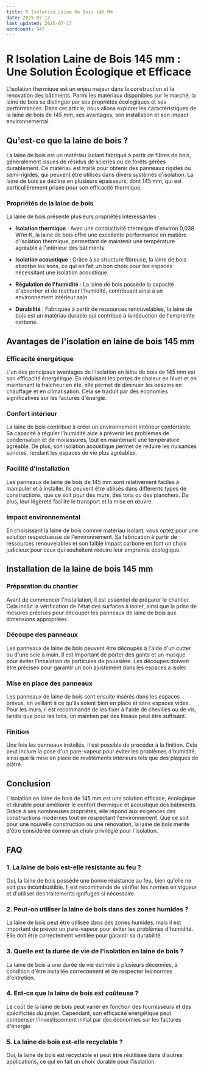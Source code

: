 ```yaml
---
title: R Isolation Laine De Bois 145 Mm
date: 2025-07-17
last_updated: 2025-07-17
wordcount: 947
---
```


# R Isolation Laine de Bois 145 mm : Une Solution Écologique et Efficace

L'isolation thermique est un enjeu majeur dans la construction et la rénovation des bâtiments. Parmi les matériaux disponibles sur le marché, la laine de bois se distingue par ses propriétés écologiques et ses performances. Dans cet article, nous allons explorer les caractéristiques de la laine de bois de 145 mm, ses avantages, son installation et son impact environnemental.

## Qu'est-ce que la laine de bois ?

La laine de bois est un matériau isolant fabriqué à partir de fibres de bois, généralement issues de résidus de scieries ou de forêts gérées durablement. Ce matériau est traité pour obtenir des panneaux rigides ou semi-rigides, qui peuvent être utilisés dans divers systèmes d'isolation. La laine de bois se décline en plusieurs épaisseurs, dont 145 mm, qui est particulièrement prisée pour son efficacité thermique.

### Propriétés de la laine de bois

La laine de bois présente plusieurs propriétés intéressantes :

- **Isolation thermique** : Avec une conductivité thermique d'environ 0,038 W/m·K, la laine de bois offre une excellente performance en matière d'isolation thermique, permettant de maintenir une température agréable à l'intérieur des bâtiments.
  
- **Isolation acoustique** : Grâce à sa structure fibreuse, la laine de bois absorbe les sons, ce qui en fait un bon choix pour les espaces nécessitant une isolation acoustique.

- **Régulation de l'humidité** : La laine de bois possède la capacité d'absorber et de restituer l'humidité, contribuant ainsi à un environnement intérieur sain.

- **Durabilité** : Fabriquée à partir de ressources renouvelables, la laine de bois est un matériau durable qui contribue à la réduction de l'empreinte carbone.

## Avantages de l'isolation en laine de bois 145 mm

### Efficacité énergétique

L'un des principaux avantages de l'isolation en laine de bois de 145 mm est son efficacité énergétique. En réduisant les pertes de chaleur en hiver et en maintenant la fraîcheur en été, elle permet de diminuer les besoins en chauffage et en climatisation. Cela se traduit par des économies significatives sur les factures d'énergie.

### Confort intérieur

La laine de bois contribue à créer un environnement intérieur confortable. Sa capacité à réguler l'humidité aide à prévenir les problèmes de condensation et de moisissures, tout en maintenant une température agréable. De plus, son isolation acoustique permet de réduire les nuisances sonores, rendant les espaces de vie plus agréables.

### Facilité d'installation

Les panneaux de laine de bois de 145 mm sont relativement faciles à manipuler et à installer. Ils peuvent être utilisés dans différents types de constructions, que ce soit pour des murs, des toits ou des planchers. De plus, leur légèreté facilite le transport et la mise en œuvre.

### Impact environnemental

En choisissant la laine de bois comme matériau isolant, vous optez pour une solution respectueuse de l'environnement. Sa fabrication à partir de ressources renouvelables et son faible impact carbone en font un choix judicieux pour ceux qui souhaitent réduire leur empreinte écologique.

## Installation de la laine de bois 145 mm

### Préparation du chantier

Avant de commencer l'installation, il est essentiel de préparer le chantier. Cela inclut la vérification de l'état des surfaces à isoler, ainsi que la prise de mesures précises pour découper les panneaux de laine de bois aux dimensions appropriées.

### Découpe des panneaux

Les panneaux de laine de bois peuvent être découpés à l'aide d'un cutter ou d'une scie à main. Il est important de porter des gants et un masque pour éviter l'inhalation de particules de poussière. Les découpes doivent être précises pour garantir un bon ajustement dans les espaces à isoler.

### Mise en place des panneaux

Les panneaux de laine de bois sont ensuite insérés dans les espaces prévus, en veillant à ce qu'ils soient bien en place et sans espaces vides. Pour les murs, il est recommandé de les fixer à l'aide de chevilles ou de vis, tandis que pour les toits, un maintien par des liteaux peut être suffisant.

### Finition

Une fois les panneaux installés, il est possible de procéder à la finition. Cela peut inclure la pose d'un pare-vapeur pour éviter les problèmes d'humidité, ainsi que la mise en place de revêtements intérieurs tels que des plaques de plâtre.

## Conclusion

L'isolation en laine de bois de 145 mm est une solution efficace, écologique et durable pour améliorer le confort thermique et acoustique des bâtiments. Grâce à ses nombreuses propriétés, elle répond aux exigences des constructions modernes tout en respectant l'environnement. Que ce soit pour une nouvelle construction ou une rénovation, la laine de bois mérite d'être considérée comme un choix privilégié pour l'isolation.

## FAQ

### 1. La laine de bois est-elle résistante au feu ?

Oui, la laine de bois possède une bonne résistance au feu, bien qu'elle ne soit pas incombustible. Il est recommandé de vérifier les normes en vigueur et d'utiliser des traitements ignifuges si nécessaire.

### 2. Peut-on utiliser la laine de bois dans des zones humides ?

La laine de bois peut être utilisée dans des zones humides, mais il est important de prévoir un pare-vapeur pour éviter les problèmes d'humidité. Elle doit être correctement ventilée pour garantir sa durabilité.

### 3. Quelle est la durée de vie de l'isolation en laine de bois ?

La laine de bois a une durée de vie estimée à plusieurs décennies, à condition d'être installée correctement et de respecter les normes d'entretien.

### 4. Est-ce que la laine de bois est coûteuse ?

Le coût de la laine de bois peut varier en fonction des fournisseurs et des spécificités du projet. Cependant, son efficacité énergétique peut compenser l'investissement initial par des économies sur les factures d'énergie.

### 5. La laine de bois est-elle recyclable ?

Oui, la laine de bois est recyclable et peut être réutilisée dans d'autres applications, ce qui en fait un choix durable pour l'isolation.